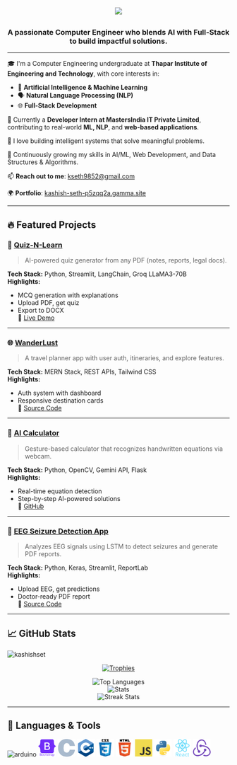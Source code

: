 <h1 align="center">
  <img src="https://readme-typing-svg.herokuapp.com/?font=Righteous&size=35&center=true&vCenter=true&width=500&height=70&duration=4000&lines=Hi+There!+👋;+I'm+KASHISH+SETH!;" />
</h1>

<h3 align="center">A passionate Computer Engineer who blends AI with Full-Stack to build impactful solutions.</h3>

---

🎓 I'm a Computer Engineering undergraduate at **Thapar Institute of Engineering and Technology**, with core interests in:
- 🧠 **Artificial Intelligence & Machine Learning**
- 🗣️ **Natural Language Processing (NLP)**
- 🌐 **Full-Stack Development**

💼 Currently a **Developer Intern at MastersIndia IT Private Limited**, contributing to real-world **ML, NLP**, and **web-based applications**.

🚀 I love building intelligent systems that solve meaningful problems.

🌱 Continuously growing my skills in AI/ML, Web Development, and Data Structures & Algorithms.

📫 **Reach out to me**: [kseth9852@gmail.com](mailto:kseth9852@gmail.com)

🌍 **Portfolio**: [kashish-seth-p5zqq2a.gamma.site](https://kashish-seth-p5zqq2a.gamma.site)

---

## 🔥 Featured Projects

### 🧠 [Quiz-N-Learn](https://github.com/KAsHiSHSET/QUIZ_N_LEARN_project)
> AI-powered quiz generator from any PDF (notes, reports, legal docs).

**Tech Stack:** Python, Streamlit, LangChain, Groq LLaMA3-70B  
**Highlights:**  
- MCQ generation with explanations  
- Upload PDF, get quiz  
- Export to DOCX  
🔗 [Live Demo](https://github.com/KAsHiSHSET/QUIZ_N_LEARN_project)

---

### 🌐 [WanderLust](https://wanderlust-1upa.onrender.com/signup)
> A travel planner app with user auth, itineraries, and explore features.

**Tech Stack:** MERN Stack, REST APIs, Tailwind CSS  
**Highlights:**  
- Auth system with dashboard  
- Responsive destination cards  
🔗 [Source Code](https://github.com/KAsHiSHSET/Wanderlust_website)

---

### 🤖 [AI Calculator](https://github.com/KAsHiSHSET/AI_Calulator)
> Gesture-based calculator that recognizes handwritten equations via webcam.

**Tech Stack:** Python, OpenCV, Gemini API, Flask  
**Highlights:**  
- Real-time equation detection  
- Step-by-step AI-powered solutions  
🔗 [GitHub](https://github.com/KAsHiSHSET/AI_Calulator)

---

### 🧬 [EEG Seizure Detection App](https://seizurelstm-kashishsethpersonalapp.streamlit.app/)
> Analyzes EEG signals using LSTM to detect seizures and generate PDF reports.

**Tech Stack:** Python, Keras, Streamlit, ReportLab  
**Highlights:**  
- Upload EEG, get predictions  
- Doctor-ready PDF report  
🔗 [Source Code](https://github.com/KAsHiSHSET/EEG_seizure_lstm)

---

## 📈 GitHub Stats

<p align="left">
  <img src="https://komarev.com/ghpvc/?username=kashishset&label=Profile%20views&color=0e75b6&style=flat" alt="kashishset" />
</p>

<p align="center">
  <a href="https://github.com/ryo-ma/github-profile-trophy">
    <img src="https://github-profile-trophy.vercel.app/?username=kashishset&theme=radical" alt="Trophies" />
  </a>
</p>

<p align="center">
  <img src="https://github-readme-stats.vercel.app/api/top-langs/?username=kashishset&layout=compact&theme=react" alt="Top Languages" />
  <br>
  <img src="https://github-readme-stats.vercel.app/api?username=kashishset&show_icons=true&theme=react" alt="Stats" />
  <br>
  <img src="https://github-readme-streak-stats.herokuapp.com/?user=kashishset&theme=react" alt="Streak Stats" />
</p>

---

## 🧰 Languages & Tools

<p align="left">
  <img src="https://cdn.worldvectorlogo.com/logos/arduino-1.svg" alt="arduino" width="40" height="40"/>
  <img src="https://raw.githubusercontent.com/devicons/devicon/master/icons/bootstrap/bootstrap-plain-wordmark.svg" alt="bootstrap" width="40" height="40"/>
  <img src="https://raw.githubusercontent.com/devicons/devicon/master/icons/c/c-original.svg" alt="c" width="40" height="40"/>
  <img src="https://raw.githubusercontent.com/devicons/devicon/master/icons/cplusplus/cplusplus-original.svg" alt="cpp" width="40" height="40"/>
  <img src="https://raw.githubusercontent.com/devicons/devicon/master/icons/css3/css3-original-wordmark.svg" alt="css" width="40" height="40"/>
  <img src="https://raw.githubusercontent.com/devicons/devicon/master/icons/html5/html5-original-wordmark.svg" alt="html" width="40" height="40"/>
  <img src="https://raw.githubusercontent.com/devicons/devicon/master/icons/javascript/javascript-original.svg" alt="js" width="40" height="40"/>
  <img src="https://raw.githubusercontent.com/devicons/devicon/master/icons/python/python-original.svg" alt="python" width="40" height="40"/>
  <img src="https://raw.githubusercontent.com/devicons/devicon/master/icons/react/react-original-wordmark.svg" alt="react" width="40" height="40"/>
  <img src="https://raw.githubusercontent.com/devicons/devicon/master/icons/redux/redux-original.svg" alt="redux" width="40" height="40"/>
  <img src="https:/
